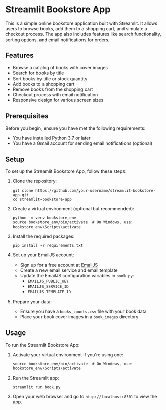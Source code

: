 # Streamlit Bookstore App

This is a simple online bookstore application built with Streamlit. It allows users to browse books, add them to a shopping cart, and simulate a checkout process. The app also includes features like search functionality, sorting options, and email notifications for orders.

## Features

- Browse a catalog of books with cover images
- Search for books by title
- Sort books by title or stock quantity
- Add books to a shopping cart
- Remove books from the shopping cart
- Checkout process with email notification
- Responsive design for various screen sizes

## Prerequisites

Before you begin, ensure you have met the following requirements:

- You have installed Python 3.7 or later
- You have a Gmail account for sending email notifications (optional)

## Setup

To set up the Streamlit Bookstore App, follow these steps:

1. Clone the repository:
   ```
   git clone https://github.com/your-username/streamlit-bookstore-app.git
   cd streamlit-bookstore-app
   ```

2. Create a virtual environment (optional but recommended):
   ```
   python -m venv bookstore_env
   source bookstore_env/bin/activate  # On Windows, use: bookstore_env\Scripts\activate
   ```

3. Install the required packages:
   ```
   pip install -r requirements.txt
   ```

4. Set up your EmailJS account:
   - Sign up for a free account at [EmailJS](https://www.emailjs.com/)
   - Create a new email service and email template
   - Update the EmailJS configuration variables in `book.py`:
     - `EMAILJS_PUBLIC_KEY`
     - `EMAILJS_SERVICE_ID`
     - `EMAILJS_TEMPLATE_ID`

5. Prepare your data:
   - Ensure you have a `books_counts.csv` file with your book data
   - Place your book cover images in a `book_images` directory

## Usage

To run the Streamlit Bookstore App:

1. Activate your virtual environment if you're using one:
   ```
   source bookstore_env/bin/activate  # On Windows, use: bookstore_env\Scripts\activate
   ```

2. Run the Streamlit app:
   ```
   streamlit run book.py
   ```

3. Open your web browser and go to `http://localhost:8501` to view the app.



